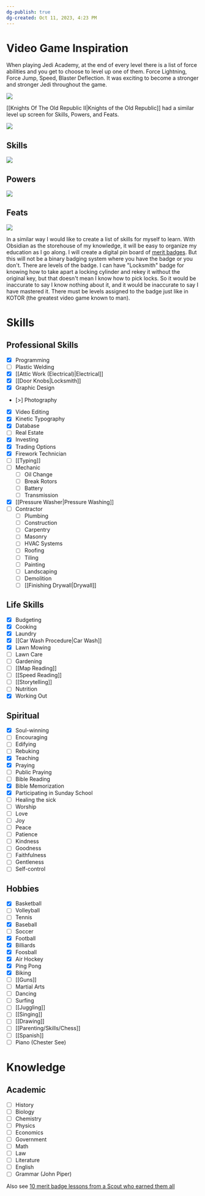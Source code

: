 ```yaml
---
dg-publish: true
dg-created: Oct 11, 2023, 4:23 PM
---
```


# Video Game Inspiration

When playing Jedi Academy, at the end of every level there is a list of force abilities and you get to choose to level up one of them. Force Lightning, Force Jump, Speed, Blaster Deflection. It was exciting to become a stronger and stronger Jedi throughout the game.

![](https://portforward.com/games/walkthroughs/Star-Wars-Jedi-Knight-Jedi-Academy/star-wars-jedi-knight-jedi-academy-6-small.webp)

[[Knights Of The Old Republic II|Knights of the Old Republic]] had a similar level up screen for Skills, Powers, and Feats.


![](https://i.redd.it/x8a2ohdacgu01.jpg)
## Skills

![](https://images.saymedia-content.com/.image/t_share/MTgwOTc0NTY5NDkyODUwMDI0/the-best-class-and-build-for-star-wars-knights-of-the-old-republic.jpg)
## Powers

![](https://i.imgur.com/ImK3n3k.png)

## Feats

![](https://deadlystream.com/downloads/screens/monthly_09_2014/3648cb4afa299a07b319709f647e203c-2014-09-16_00004.jpg)

In a similar way I would like to create a list of skills for myself to learn. With Obsidian as the storehouse of my knowledge, it will be easy to organize my education as I go along. I will create a digital pin board of [merit badges](https://www.scouting.org/skills/merit-badges/all/). But this will not be a binary badging system where you have the badge or you don't. There are levels of the badge. I can have "Locksmith" badge for knowing how to take apart a locking cylinder and rekey it without the original key, but that doesn't mean I know how to pick locks. So it would be inaccurate to say I know nothing about it, and it would be inaccurate to say I have mastered it. There must be levels assigned to the badge just like in KOTOR (the greatest video game known to man).

# Skills
## Professional Skills

- [x] Programming
- [ ] Plastic Welding
- [x] [[Attic Work (Electrical)|Electrical]]
- [x] [[Door Knobs|Locksmith]]
- [x] Graphic Design
- [>] Photography
- [x] Video Editing
- [x] Kinetic Typography
- [x] Database
- [ ] Real Estate
- [x] Investing
- [x] Trading Options
- [x] Firework Technician
- [ ] [[Typing]]
- [ ] Mechanic
	- [ ] Oil Change
	- [ ] Break Rotors
	- [ ] Battery
	- [ ] Transmission
- [x] [[Pressure Washer|Pressure Washing]]
- [ ] Contractor
	- [ ] Plumbing
	- [ ] Construction
	- [ ] Carpentry
	- [ ] Masonry
	- [ ] HVAC Systems
	- [ ] Roofing
	- [ ] Tiling
	- [ ] Painting
	- [ ] Landscaping
	- [ ] Demolition
	- [ ] [[Finishing Drywall|Drywall]]

## Life Skills

- [x] Budgeting
- [x] Cooking
- [x] Laundry
- [x] [[Car Wash Procedure|Car Wash]]
- [x] Lawn Mowing
- [ ] Lawn Care
- [ ] Gardening
- [ ] [[Map Reading]]
- [ ] [[Speed Reading]]
- [ ] [[Storytelling]]
- [ ] Nutrition
- [x] Working Out

## Spiritual

- [x] Soul-winning
- [ ] Encouraging
- [ ] Edifying
- [ ] Rebuking
- [x] Teaching
- [x] Praying
- [ ] Public Praying
- [ ] Bible Reading
- [x] Bible Memorization
- [x] Participating in Sunday School
- [ ] Healing the sick
- [ ] Worship
- [ ] Love
- [ ] Joy
- [ ] Peace
- [ ] Patience
- [ ] Kindness
- [ ] Goodness
- [ ] Faithfulness
- [ ] Gentleness
- [ ] Self-control

## Hobbies

- [x] Basketball
- [ ] Volleyball
- [ ] Tennis
- [x] Baseball
- [ ] Soccer
- [x] Football
- [x] Billiards
- [x] Foosball
- [x] Air Hockey
- [x] Ping Pong
- [x] Biking
- [ ] [[Guns]]
- [ ] Martial Arts
- [ ] Dancing
- [ ] Surfing
- [ ] [[Juggling]]
- [ ] [[Singing]]
- [ ] [[Drawing]]
- [ ] [[Parenting/Skills/Chess]]
- [ ] [[Spanish]]
- [ ] Piano (Chester See)

# Knowledge

## Academic

- [ ] History
- [ ] Biology
- [ ] Chemistry
- [ ] Physics
- [ ] Economics
- [ ] Government
- [ ] Math
- [ ] Law
- [ ] Literature
- [ ] English
- [ ] Grammar (John Piper)

Also see [10 merit badge lessons from a Scout who earned them all](https://blog.scoutingmagazine.org/2019/12/02/10-merit-badge-lessons-from-a-scout-who-earned-them-all/)